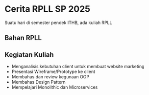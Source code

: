 # Cerita RPLL SP 2025

Suatu hari di semester pendek ITHB, ada kuliah RPLL

## Bahan RPLL

## Kegiatan Kuliah
- Menganalisis kebutuhan client untuk membuat website marketing
- Presentasi Wireframe/Prototype ke client
- Membahas dan review kegunaan OOP
- Membahas Design Pattern
- Mempelajari Monolithic dan Microservices
 